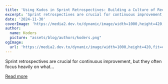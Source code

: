 ```yaml
---
title: 'Using Kudos in Sprint Retrospectives: Building a Culture of Recognition 🎉'
excerpt: 'Sprint retrospectives are crucial for continuous improvement, but they often focus heavily on what...'
date: '2024-11-30'
coverImage: 'https://media2.dev.to/dynamic/image/width=1000,height=420,fit=cover,gravity=auto,format=auto/https%3A%2F%2Fdev-to-uploads.s3.amazonaws.com%2Fuploads%2Farticles%2Fcwf9l363tpvse153jub4.png'
author:
  name: Koders
  picture: "assets/blog/authors/koders.png"
ogImage:
  url: 'https://media2.dev.to/dynamic/image/width=1000,height=420,fit=cover,gravity=auto,format=auto/https%3A%2F%2Fdev-to-uploads.s3.amazonaws.com%2Fuploads%2Farticles%2Fcwf9l363tpvse153jub4.png'
---
```


Sprint retrospectives are crucial for continuous improvement, but they often focus heavily on what...

[Read more](https://dev.to/mattlewandowski93/using-kudos-in-sprint-retrospectives-building-a-culture-of-recognition-1no0)
